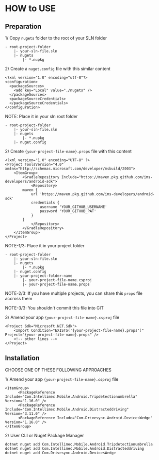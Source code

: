 # HOW to USE

## Preparation

1/ Copy `nugets` folder to the root of your SLN folder

```
- root-project-folder
    |- your-sln-file.sln
    |- nugets
        |- *.nupkg
```

2/ Create a `nuget.config` file with this similar content

```
<?xml version="1.0" encoding="utf-8"?>
<configuration>
  <packageSources>
    <add key="Local" value="./nugets" />
  </packageSources>
  <packageSourceCredentials>
  </packageSourceCredentials>
</configuration>
```

NOTE: Place it in your sln root folder
```
- root-project-folder
    |- your-sln-file.sln
    |- nugets
        |- *.nupkg
    |- nuget.config
```


2/ Create `{your-project-file-name}.props` file with this content
```
<?xml version="1.0" encoding="UTF-8" ?>
<Project ToolsVersion="4.0" xmlns="http://schemas.microsoft.com/developer/msbuild/2003">
	<ItemGroup>
        <GradleRepository Include="https://maven.pkg.github.com/ims-developers/android-sdk">
            <Repository>
        maven {
            url 'https://maven.pkg.github.com/ims-developers/android-sdk'
            credentials {
                username 'YOUR_GITHUB_USERNAME'
                password 'YOUR_GITHUB_PAT'
            }
        }
            </Repository>
        </GradleRepository>
	</ItemGroup>
</Project>
```

NOTE-1/3: Place it in your project folder

```
- root-project-folder
    |- your-sln-file.sln
    |- nugets
        |- *.nupkg
    |- nuget.config
    |- your-project-folder-name
        |- your-project-file-name.csproj
        |- your-project-file-name.props
```

NOTE-2/3: If you have multiple projects, you can share this `props` file accross them

NOTE-3/3: You shouldn't commit this file into GIT

3/ Amend your app `{your-project-file-name}.csproj` file

```
<Project Sdk="Microsoft.NET.Sdk">
	<Import Condition="EXISTS('{your-project-file-name}.props')" Project="{your-project-file-name}.props" />
    <!-- other lines -->
</Project>
```

## Installation

CHOOSE ONE OF THESE FOLLOWING APPROACHES

1/ Amend your app `{your-project-file-name}.csproj` file
```
<ItemGroup>
      <PackageReference Include="Com.Intellimec.Mobile.Android.Tripdetectionumbrella" Version="1.16.0" />
      <PackageReference Include="Com.Intellimec.Mobile.Android.Distracteddriving" Version="3.11.0" />
      <PackageReference Include="Com.Drivesync.Android.DevicesWedge" Version="1.16.0" />
</ItemGroup>
```

2/ User CLI or Nuget Package Manager
```
dotnet nuget add Com.Intellimec.Mobile.Android.Tripdetectionumbrella
dotnet nuget add Com.Intellimec.Mobile.Android.Distracteddriving
dotnet nuget add Com.Drivesync.Android.DevicesWedge
```